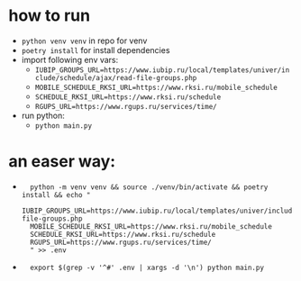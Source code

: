 # how to run
- `python venv venv` in repo for venv
- `poetry install` for install dependencies
- import following env vars:
    - `IUBIP_GROUPS_URL=https://www.iubip.ru/local/templates/univer/include/schedule/ajax/read-file-groups.php`
    - `MOBILE_SCHEDULE_RKSI_URL=https://www.rksi.ru/mobile_schedule`
    - `SCHEDULE_RKSI_URL=https://www.rksi.ru/schedule`
    - `RGUPS_URL=https://www.rgups.ru/services/time/`
- run python:
    - `python main.py`

# an easer way:
- ```
    python -m venv venv && source ./venv/bin/activate && poetry install && echo "
    IUBIP_GROUPS_URL=https://www.iubip.ru/local/templates/univer/include/schedule/ajax/read-file-groups.php
    MOBILE_SCHEDULE_RKSI_URL=https://www.rksi.ru/mobile_schedule
    SCHEDULE_RKSI_URL=https://www.rksi.ru/schedule
    RGUPS_URL=https://www.rgups.ru/services/time/
    " >> .env
    ```
- ```
    export $(grep -v '^#' .env | xargs -d '\n') python main.py
    ```
